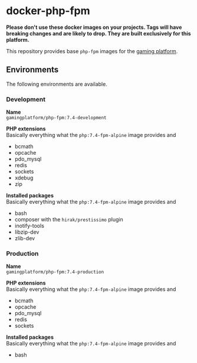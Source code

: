 # docker-php-fpm

__Please don't use these docker images on your projects.
Tags will have breaking changes and are likely to drop.
They are built exclusively for this platform.__

This repository provides base `php-fpm` images for the
[gaming platform](https://github.com/gaming-platform).

## Environments

The following environments are available.

### Development

__Name__  
`gamingplatform/php-fpm:7.4-development`

__PHP extensions__  
Basically everything what the `php:7.4-fpm-alpine` image provides and
* bcmath
* opcache
* pdo_mysql
* redis
* sockets
* xdebug
* zip

__Installed packages__  
Basically everything what the `php:7.4-fpm-alpine` image provides and
* bash
* composer with the `hirak/prestissimo` plugin
* inotify-tools
* libzip-dev
* zlib-dev

### Production

__Name__  
`gamingplatform/php-fpm:7.4-production`

__PHP extensions__  
Basically everything what the `php:7.4-fpm-alpine` image provides and
* bcmath
* opcache
* pdo_mysql
* redis
* sockets

__Installed packages__  
Basically everything what the `php:7.4-fpm-alpine` image provides and
* bash
